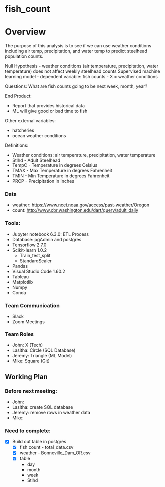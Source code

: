 # fish_count

# Overview
The purpose of this analysis is to see if we can use weather conditions including air temp, precipitation, and water temp to predict steelhead population counts. 

Null Hypothesis - weather conditions (air temperature, precipitation, water temperature) does not affect weekly steelhead counts 
Supervised machine learning model
    - dependent variable: fish counts
    - X = weather conditions

Questions: 
What are fish counts going to be next week, month, year?


End Product:
- Report that provides historical data
- ML will give good or bad time to fish


Other external variables: 
- hatcheries
- ocean weather conditions


Definitions:
- Weather conditions: air temperature, precipitation, water temperature
- Stlhd - Adult Steelhead
- TempC - Temperature in degrees Celsius 
- TMAX - Max Temperature in degrees Fahrenheit
- TMIN - Min Temperature in degrees Fahrenheit
- PRCP - Precipitation in Inches

### Data
- weather: https://www.ncei.noaa.gov/access/past-weather/Oregon
- count: http://www.cbr.washington.edu/dart/query/adult_daily

### Tools:
- Jupyter notebook 6.3.0: ETL Process
- Database: pgAdmin and postgres
- Tensorflow 2.7.0
- Scikit-learn 1.0.2
    - Train_test_split
    - StandardScaler
- Pandas
- Visual Studio Code 1.60.2
- Tableau
- Matplotlib
- Numpy
- Conda

### Team Communication
- Slack
- Zoom Meetings


### Team Roles
- John: X (Tech) 
- Lasitha: Circle (SQL Database)
- Jeremy: Triangle (ML Model) 
- Mike: Square (Git)  


## Working Plan
### Before next meeting:
- John:
- Lasitha: create SQL database
- Jeremy: remove rows in weather data
- Mike: 

### Need to complete:
- [x] Build out table in postgres
    - [x] fish count - total_data.csv
    - [x] weather - Bonneville_Dam_OR.csv
    - [x] table
        - day 
        - month
        - week
        - Stlhd



